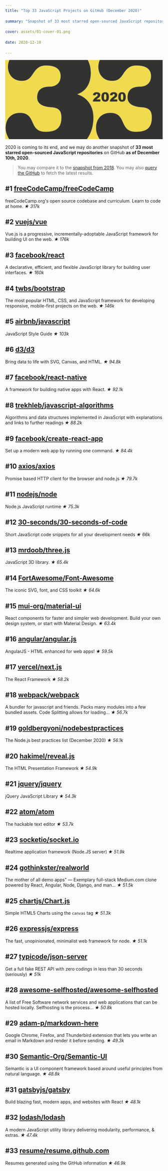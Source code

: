 ```yaml
---
title: "Top 33 JavaScript Projects on GitHub (December 2020)"

summary: "Snapshot of 33 most starred open-sourced JavaScript repositories on GitHub as of December"

cover: assets/01-cover-01.png

date: 2020-12-10

---
```


![Top 33 JavaScript Projects on GitHub](assets/01-cover-01.png)

2020 is coming to its end, and we may do another snapshot of **33 most starred open-sourced JavaScript repositories** on GitHub **as of December 10th, 2020**.

> You may compare it to the [snapshot from 2018](https://trekhleb.dev/blog/2018/top-33-javascript-projects-on-github-august-2018/). You may also [query the GitHub](https://github.com/search?l=&o=desc&q=stars%3A%3E1+language%3AJavaScript&s=stars&type=Repositories) to fetch the latest results.


## #1 [freeCodeCamp/freeCodeCamp](https://github.com/freeCodeCamp/freeCodeCamp)
freeCodeCamp.org's open source codebase and curriculum. Learn to code at home.
*★ 317k*

## #2 [vuejs/vue](https://github.com/vuejs/vue)
Vue.js is a progressive, incrementally-adoptable JavaScript framework for building UI on the web.
*★ 176k*

## #3 [facebook/react](https://github.com/facebook/react)
A declarative, efficient, and flexible JavaScript library for building user interfaces.
*★ 160k*

## #4 [twbs/bootstrap](https://github.com/twbs/bootstrap)
The most popular HTML, CSS, and JavaScript framework for developing responsive, mobile-first projects on the web.
*★ 146k*

## #5 [airbnb/javascript](https://github.com/airbnb/javascript)
JavaScript Style Guide
*★ 103k*

## #6 [d3/d3](https://github.com/d3/d3)
Bring data to life with SVG, Canvas, and HTML.
*★ 94.8k*

## #7 [facebook/react-native](https://github.com/facebook/react-native)
A framework for building native apps with React.
*★ 92.1k*

## #8 [trekhleb/javascript-algorithms](https://github.com/trekhleb/javascript-algorithms)
Algorithms and data structures implemented in JavaScript with explanations and links to further readings
*★ 88.2k*

## #9 [facebook/create-react-app](https://github.com/facebook/create-react-app)
Set up a modern web app by running one command.
*★ 84.4k*

## #10 [axios/axios](https://github.com/axios/axios)
Promise based HTTP client for the browser and node.js
*★ 79.7k*

## #11 [nodejs/node](https://github.com/nodejs/node)
Node.js JavaScript runtime
*★ 75.3k*

## #12 [30-seconds/30-seconds-of-code](https://github.com/30-seconds/30-seconds-of-code)
Short JavaScript code snippets for all your development needs
*★ 66k*

## #13 [mrdoob/three.js](https://github.com/mrdoob/three.js)
JavaScript 3D library.
*★ 65.4k*

## #14 [FortAwesome/Font-Awesome](https://github.com/FortAwesome/Font-Awesome)
The iconic SVG, font, and CSS toolkit
*★ 64.6k*

## #15 [mui-org/material-ui](https://github.com/mui-org/material-ui)
React components for faster and simpler web development. Build your own design system, or start with Material Design.
*★ 63.4k*

## #16 [angular/angular.js](https://github.com/angular/angular.js)
AngularJS - HTML enhanced for web apps!
*★ 59.5k*

## #17 [vercel/next.js](https://github.com/vercel/next.js)
The React Framework
*★ 58.2k*

## #18 [webpack/webpack](https://github.com/webpack/webpack)
A bundler for javascript and friends. Packs many modules into a few bundled assets. Code Splitting allows for loading…
*★ 56.7k*

## #19 [goldbergyoni/nodebestpractices](https://github.com/goldbergyoni/nodebestpractices)
The Node.js best practices list (December 2020)
*★ 56.1k*

## #20 [hakimel/reveal.js](https://github.com/hakimel/reveal.js)
The HTML Presentation Framework
*★ 54.9k*

## #21 [jquery/jquery](https://github.com/jquery/jquery)
jQuery JavaScript Library
*★ 54.3k*

## #22 [atom/atom](https://github.com/atom/atom)
The hackable text editor
*★ 53.7k*

## #23 [socketio/socket.io](https://github.com/socketio/socket.io)
Realtime application framework (Node.JS server)
*★ 51.9k*

## #24 [gothinkster/realworld](https://github.com/gothinkster/realworld)
The mother of all demo apps" — Exemplary full-stack Medium.com clone powered by React, Angular, Node, Django, and man…
*★ 51.5k*

## #25 [chartjs/Chart.js](https://github.com/chartjs/Chart.js)
Simple HTML5 Charts using the `canvas` tag
*★ 51.3k*

## #26 [expressjs/express](https://github.com/expressjs/express)
The fast, unopinionated, minimalist web framework for node.
*★ 51.1k*

## #27 [typicode/json-server](https://github.com/typicode/json-server)
Get a full fake REST API with zero codings in less than 30 seconds (seriously)
*★ 51k*

## #28 [awesome-selfhosted/awesome-selfhosted](https://github.com/awesome-selfhosted/awesome-selfhosted)
A list of Free Software network services and web applications that can be hosted locally. Selfhosting is the process…
*★ 50.8k*

## #29 [adam-p/markdown-here](https://github.com/adam-p/markdown-here)
Google Chrome, Firefox, and Thunderbird extension that lets you write an email in Markdown and render it before sending.
*★ 49.3k*

## #30 [Semantic-Org/Semantic-UI](https://github.com/Semantic-Org/Semantic-UI)
Semantic is a UI component framework based around useful principles from natural language.
*★ 48.8k*

## #31 [gatsbyjs/gatsby](https://github.com/gatsbyjs/gatsby)
Build blazing fast, modern apps, and websites with React
*★ 48.1k*

## #32 [lodash/lodash](https://github.com/lodash/lodash)
A modern JavaScript utility library delivering modularity, performance, & extras.
*★ 47.4k*

## #33 [resume/resume.github.com](https://github.com/resume/resume.github.com)
Resumes generated using the GitHub information
*★ 46.9k*
